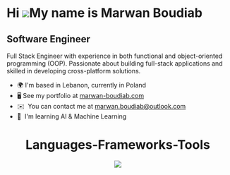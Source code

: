 Hi ![](https://user-images.githubusercontent.com/18350557/176309783-0785949b-9127-417c-8b55-ab5a4333674e.gif)My name is Marwan Boudiab
=======================================================================================================================================

Software Engineer
-----------------

Full Stack Engineer with experience in both functional and object-oriented programming (OOP). Passionate about building full-stack applications and skilled in developing cross-platform solutions.

*   🌍  I'm based in Lebanon, currently in Poland
*   🖥️  See my portfolio at <a href="http://marwan-boudiab.com" target="_blank">marwan-boudiab.com</a>
*   ✉️  You can contact me at [marwan.boudiab@outlook.com](mailto:marwan.boudiab@outlook.com)
*   🧠  I'm learning AI & Machine Learning

<h1 align="center">Languages-Frameworks-Tools</h1>

<p align="center">
  <a>
    <img src="https://skillicons.dev/icons?i=react,nextjs,ts,js,nodejs,express,tailwind,mongodb,postgres,supabase,python,cs,html,css,threejs,git,vercel,vite,postman,vscode,visualstudio,notion" />
  </a>
</p>

